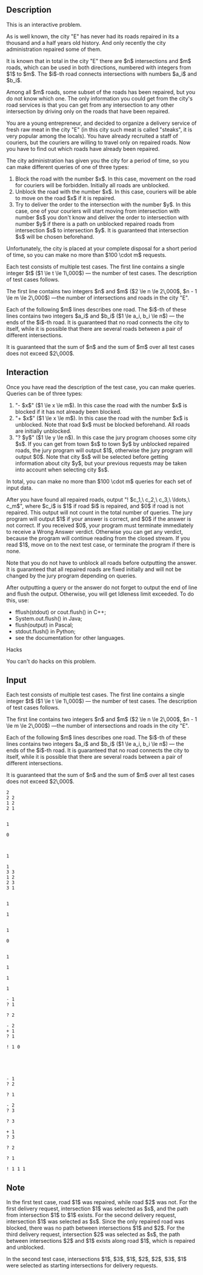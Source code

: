 ## Description

<div><p><span class="tex-font-style-it">This is an interactive problem.</span></p><p>As is well known, the city "E" has never had its roads repaired in its a thousand and a half years old history. And only recently the city administration repaired some of them.</p><p>It is known that in total in the city "E" there are $n$ intersections and $m$ roads, which can be used in both directions, numbered with integers from $1$ to $m$. The $i$-th road connects intersections with numbers $a_i$ and $b_i$.</p><p>Among all $m$ roads, some subset of the roads has been repaired, but you do not know which one. The only information you could get from the city's road services is that you can get from any intersection to any other intersection by driving only on the roads that have been repaired.</p><p>You are a young entrepreneur, and decided to organize a delivery service of fresh raw meat in the city "E" (in this city such meat is called "steaks", it is very popular among the locals). You have already recruited a staff of couriers, but the couriers are willing to travel only on repaired roads. Now you have to find out which roads have already been repaired.</p><p>The city administration has given you the city for a period of time, so you can make different queries of one of three types:</p><ol> <li> Block the road with the number $x$. In this case, movement on the road for couriers will be forbidden. <span class="tex-font-style-bf">Initially all roads are unblocked</span>.</li><li> Unblock the road with the number $x$. In this case, couriers will be able to move on the road $x$ if it is repaired.</li><li> Try to deliver the order to the intersection with the number $y$. In this case, one of your couriers will start moving from intersection with number $s$ you don't know and deliver the order to intersection with number $y$ if there is a path on unblocked repaired roads from intersection $s$ to intersection $y$. It is guaranteed that intersection $s$ <span class="tex-font-style-bf">will be chosen beforehand</span>. </li></ol><p>Unfortunately, the city is placed at your complete disposal for a short period of time, so you can make no more than $100 \cdot m$ requests.</p></div><div class="input-specification"><p>Each test consists of multiple test cases. The first line contains a single integer $t$ ($1 \le t \le 1\,000$) — the number of test cases. The description of test cases follows.</p><p>The first line contains two integers $n$ and $m$ ($2 \le n \le 2\,000$, $n - 1 \le m \le 2\,000$)&nbsp;—the number of intersections and roads in the city "E".</p><p>Each of the following $m$ lines describes one road. The $i$-th of these lines contains two integers $a_i$ and $b_i$ ($1 \le a_i, b_i \le n$)&nbsp;— the ends of the $i$-th road. It is guaranteed that no road connects the city to itself, while it is possible that there are several roads between a pair of different intersections.</p><p>It is guaranteed that the sum of $n$ and the sum of $m$ over all test cases does not exceed $2\,000$.</p></div><div><h2>Interaction</h2><p>Once you have read the description of the test case, you can make queries. Queries can be of three types:</p><ol> <li> "<span class="tex-font-style-tt">-</span> $x$" ($1 \le x \le m$). In this case the road with the number $x$ is blocked if it has not already been blocked.</li><li> "<span class="tex-font-style-tt">+</span> $x$" ($1 \le x \le m$). In this case the road with the number $x$ is unblocked. Note that road $x$ must be blocked beforehand. <span class="tex-font-style-bf">All roads are initially unblocked</span>.</li><li> "<span class="tex-font-style-tt">?</span> $y$" ($1 \le y \le n$). In this case the jury program chooses some city $s$. If you can get from town $s$ to town $y$ by unblocked repaired roads, the jury program will output $1$, otherwise the jury program will output $0$. Note that city $s$ <span class="tex-font-style-bf">will be selected before getting information about city $y$</span>, but your previous requests may be taken into account when selecting city $s$. </li></ol><p>In total, you can make no more than $100 \cdot m$ queries for each set of input data.</p><p>After you have found all repaired roads, output "<span class="tex-font-style-tt">!</span> $c_1,\ c_2,\ c_3,\ \ldots,\ c_m$", where $c_i$ is $1$ if road $i$ is repaired, and $0$ if road is not repaired. This output <span class="tex-font-style-bf">will not count</span> in the total number of queries. The jury program will output $1$ if your answer is correct, and $0$ if the answer is not correct. If you received $0$, your program must terminate immediately to receive a <span class="tex-font-style-tt">Wrong Answer</span> verdict. Otherwise you can get any verdict, because the program will continue reading from the closed stream. If you read $1$, move on to the next test case, or terminate the program if there is none.</p><p>Note that you do not have to unblock all roads before outputting the answer. It is guaranteed that all repaired roads are fixed initially and will not be changed by the jury program depending on queries.</p><p>After outputting a query or the answer do not forget to output the end of line and flush the output. Otherwise, you will get <span class="tex-font-style-tt">Idleness limit exceeded</span>. To do this, use:</p><ul><li> <span class="tex-font-style-tt">fflush(stdout)</span> or <span class="tex-font-style-tt">cout.flush()</span> in C++;</li><li> <span class="tex-font-style-tt">System.out.flush()</span> in Java;</li><li> <span class="tex-font-style-tt">flush(output)</span> in Pascal;</li><li> <span class="tex-font-style-tt">stdout.flush()</span> in Python;</li><li> see the documentation for other languages.</li></ul> <span class="tex-font-style-bf">Hacks</span><p>You can't do hacks on this problem.</p></div>

## Input

<p>Each test consists of multiple test cases. The first line contains a single integer $t$ ($1 \le t \le 1\,000$) — the number of test cases. The description of test cases follows.</p><p>The first line contains two integers $n$ and $m$ ($2 \le n \le 2\,000$, $n - 1 \le m \le 2\,000$)&nbsp;—the number of intersections and roads in the city "E".</p><p>Each of the following $m$ lines describes one road. The $i$-th of these lines contains two integers $a_i$ and $b_i$ ($1 \le a_i, b_i \le n$)&nbsp;— the ends of the $i$-th road. It is guaranteed that no road connects the city to itself, while it is possible that there are several roads between a pair of different intersections.</p><p>It is guaranteed that the sum of $n$ and the sum of $m$ over all test cases does not exceed $2\,000$.</p>





```input1
2
2 2
1 2
2 1


1

0



1

1
3 3
1 2
2 3
3 1


1

1


1

0


1

1

1

1
```




```output1
- 1
? 1

? 2

- 2
+ 1
? 1

! 1 0





- 1
? 2

? 1

- 2
? 3

? 3

+ 1
? 3

? 2

? 1

! 1 1 1
```



## Note

<p>In the first test case, road $1$ was repaired, while road $2$ was not. For the first delivery request, intersection $1$ was selected as $s$, and the path from intersection $1$ to $1$ exists. For the second delivery request, intersection $1$ was selected as $s$. Since the only repaired road was blocked, there was no path between intersections $1$ and $2$. For the third delivery request, intersection $2$ was selected as $s$, the path between intersections $2$ and $1$ exists along road $1$, which is repaired and unblocked.</p><p>In the second test case, intersections $1$, $3$, $1$, $2$, $2$, $3$, $1$ were selected as starting intersections for delivery requests.</p>
